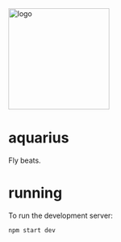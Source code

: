 <img alt='logo' src='https://vignette.wikia.nocookie.net/blackclover/images/6/64/Aquarius.png' width='200px;'>

# aquarius

Fly beats.

# running

To run the development server:

```
npm start dev
```
